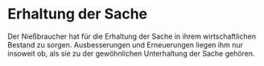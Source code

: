 # Erhaltung der Sache

Der Nießbraucher hat für die Erhaltung der Sache in ihrem wirtschaftlichen Bestand zu sorgen. Ausbesserungen und Erneuerungen liegen ihm nur insoweit ob, als sie zu der gewöhnlichen Unterhaltung der Sache gehören.
